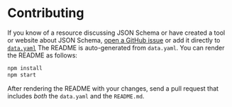 # Contributing

If you know of a resource discussing JSON Schema or have created a tool or
website about JSON Schema, [open a GitHub
issue](https://github.com/jviotti/awesome-jsonschema/issues/new/choose) or
add it directly to
[`data.yaml`](https://github.com/jviotti/awesome-jsonschema/blob/master/data.yaml)
The README is auto-generated from `data.yaml`. You can render the README as 
follows:

```sh
npm install
npm start
```

After rendering the README with your changes, send a pull request that includes 
*both* the `data.yaml` and the `README.md`.
